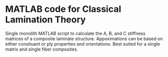 # MATLAB code for Classical Lamination Theory

Single monolith MATLAB script to calculate the A, B, and C stiffness matrices of a composite laminate structure. Appoximations can be based on either consituant or ply properties and orientations. Best suited for a single matrix and single fiber composites.